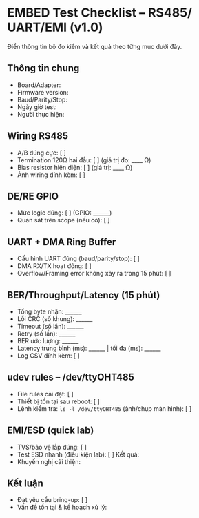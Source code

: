 # EMBED Test Checklist – RS485/ UART/EMI (v1.0)

Điền thông tin bộ đo kiểm và kết quả theo từng mục dưới đây.

## Thông tin chung
- Board/Adapter: 
- Firmware version: 
- Baud/Parity/Stop: 
- Ngày giờ test: 
- Người thực hiện: 

## Wiring RS485
- A/B đúng cực: [ ]
- Termination 120Ω hai đầu: [ ] (giá trị đo: ____ Ω)
- Bias resistor hiện diện: [ ] (giá trị: ____ Ω)
- Ảnh wiring đính kèm: [ ]

## DE/RE GPIO
- Mức logic đúng: [ ] (GPIO: ______)
- Quan sát trên scope (nếu có): [ ]

## UART + DMA Ring Buffer
- Cấu hình UART đúng (baud/parity/stop): [ ]
- DMA RX/TX hoạt động: [ ]
- Overflow/Framing error không xảy ra trong 15 phút: [ ]

## BER/Throughput/Latency (15 phút)
- Tổng byte nhận: ______
- Lỗi CRC (số khung): ______
- Timeout (số lần): ______
- Retry (số lần): ______
- BER ước lượng: ______
- Latency trung bình (ms): ______ | tối đa (ms): ______
- Log CSV đính kèm: [ ]

## udev rules – /dev/ttyOHT485
- File rules cài đặt: [ ]
- Thiết bị tồn tại sau reboot: [ ]
- Lệnh kiểm tra: `ls -l /dev/ttyOHT485` (ảnh/chụp màn hình): [ ]

## EMI/ESD (quick lab)
- TVS/bảo vệ lắp đúng: [ ]
- Test ESD nhanh (điều kiện lab): [ ] Kết quả: 
- Khuyến nghị cải thiện: 

## Kết luận
- Đạt yêu cầu bring-up: [ ]
- Vấn đề tồn tại & kế hoạch xử lý: 
